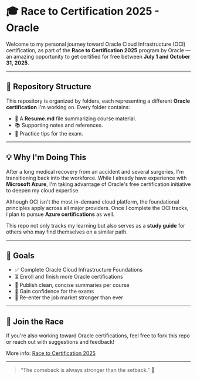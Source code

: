 # 🎓 Race to Certification 2025 - Oracle

Welcome to my personal journey toward Oracle Cloud Infrastructure (OCI) certification, as part of the **Race to Certification 2025** program by Oracle — an amazing opportunity to get certified for free between **July 1 and October 31, 2025**.

---

## 📁 Repository Structure

This repository is organized by folders, each representing a different **Oracle certification** I'm working on. Every folder contains:
- 📘 A **Resume.md** file summarizing course material.
- 📚 Supporting notes and references.
- 🧪 Practice tips for the exam.

---

## 💡 Why I'm Doing This

After a long medical recovery from an accident and several surgeries, I'm transitioning back into the workforce. While I already have experience with **Microsoft Azure**, I'm taking advantage of Oracle's free certification initiative to deepen my cloud expertise.

Although OCI isn't the most in-demand cloud platform, the foundational principles apply across all major providers. Once I complete the OCI tracks, I plan to pursue **Azure certifications** as well.

This repo not only tracks my learning but also serves as a **study guide** for others who may find themselves on a similar path.

---

## 🧭 Goals

- ✅ Complete Oracle Cloud Infrastructure Foundations
- ⏳ Enroll and finish more Oracle certifications 
- 📝 Publish clean, concise summaries per course
- 🧠 Gain confidence for the exams
- 💼 Re-enter the job market stronger than ever

---

## 🚀 Join the Race

If you're also working toward Oracle certifications, feel free to fork this repo or reach out with suggestions and feedback!

More info: [Race to Certification 2025](https://education.oracle.com/race-to-certification)

---

> “The comeback is always stronger than the setback.” 💪

